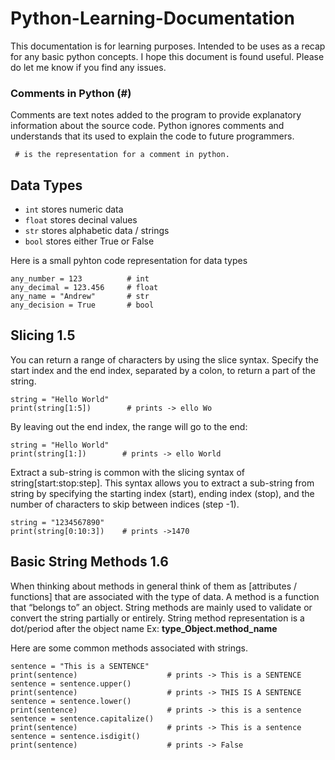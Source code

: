 # Python-Learning-Documentation
This documentation is for learning purposes. Intended to be uses as a recap for any basic python concepts. I hope this document is found useful. Please do let me know if you find any issues. 

### Comments in Python (#)
Comments are text notes added to the program to provide explanatory information about the source code. Python ignores comments and understands that its used to explain the code to future programmers. 

` # is the representation for a comment in python.`

## Data Types
- `int` stores numeric data
- `float` stores decinal values
- `str` stores alphabetic data / strings
- `bool` stores either True or False

Here is a small pyhton code representation for data types

```
any_number = 123          # int
any_decimal = 123.456     # float
any_name = "Andrew"       # str
any_decision = True       # bool
```
## Slicing 1.5

You can return a range of characters by using the slice syntax.
Specify the start index and the end index, separated by a colon, to return a part of the string.

```
string = "Hello World"
print(string[1:5])        # prints -> ello Wo
```
By leaving out the end index, the range will go to the end:

```
string = "Hello World"
print(string[1:])        # prints -> ello World
```
Extract a sub-string is common with the slicing syntax of string[start:stop:step]. This syntax allows you to extract a sub-string from string by specifying the starting index (start), ending index (stop), and the number of characters to skip between indices (step -1).

```
string = "1234567890"
print(string[0:10:3])    # prints ->1470
```
## Basic String Methods 1.6

When thinking about methods in general think of them as [attributes / functions] that are associated with the type of data. A method is a function that “belongs to” an object. String methods are mainly used to validate or convert the string partially or entirely. String method representation is a dot/period after the object name Ex: **type_Object.method_name**

Here are some common methods associated with strings. 
```
sentence = "This is a SENTENCE"
print(sentence)                    # prints -> This is a SENTENCE
sentence = sentence.upper()
print(sentence)                    # prints -> THIS IS A SENTENCE
sentence = sentence.lower()
print(sentence)                    # prints -> this is a sentence
sentence = sentence.capitalize()
print(sentence)                    # prints -> This is a sentence
sentence = sentence.isdigit()
print(sentence)                    # prints -> False
```

